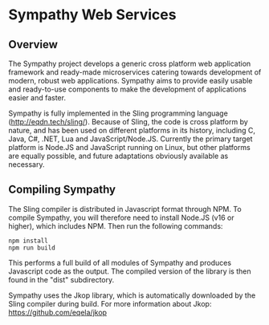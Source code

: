 Sympathy Web Services
=====================

Overview
--------

The Sympathy project develops a generic cross platform web application framework and
ready-made microservices catering towards development of modern, robust web applications.
Sympathy aims to provide easily usable and ready-to-use components to make the development
of applications easier and faster.

Sympathy is fully implemented in the Sling programming language (http://eqdn.tech/sling/).
Because of Sling, the code is cross platform by nature, and has been used on different
platforms in its history, including C, Java, C#, .NET, Lua and JavaScript/Node.JS. Currently
the primary target platform is Node.JS and JavaScript running on Linux, but other platforms
are equally possible, and future adaptations obviously available as necessary.

Compiling Sympathy
------------------

The Sling compiler is distributed in Javascript format through NPM. To compile Sympathy,
you will therefore need to install Node.JS (v16 or higher), which includes NPM. Then
run the following commands:

```
npm install
npm run build
```

This performs a full build of all modules of Sympathy and produces Javascript code as
the output. The compiled version of the library is then found in the "dist"
subdirectory.

Sympathy uses the Jkop library, which is automatically downloaded by the Sling compiler
during build. For more information about Jkop: https://github.com/eqela/jkop
